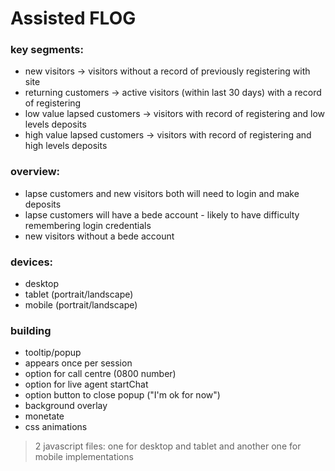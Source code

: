 # Assisted FLOG

### key segments:
- new visitors -> visitors without a record of previously registering with site
- returning customers -> active visitors (within last 30 days) with a record of registering
- low value lapsed customers -> visitors with record of registering and low levels deposits
- high value lapsed customers -> visitors with record of registering and high levels deposits

### overview:
- lapse customers and new visitors both will need to login and make deposits
- lapse customers will have a bede account - likely to have difficulty remembering login credentials
- new visitors without a bede account

### devices:
- desktop
- tablet (portrait/landscape)
- mobile (portrait/landscape)

### building
- tooltip/popup
- appears once per session
- option for call centre (0800 number)
- option for live agent startChat
- option button to close popup ("I'm ok for now")
- background overlay
- monetate
- css animations

> 2 javascript files: one for desktop and tablet and another one for mobile implementations
